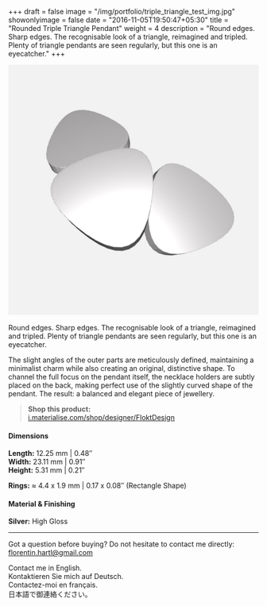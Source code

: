 +++
draft = false
image = "/img/portfolio/triple_triangle_test_img.jpg"
showonlyimage = false
date = "2016-11-05T19:50:47+05:30"
title = "Rounded Triple Triangle Pendant"
weight = 4
description = "Round edges. Sharp edges. The recognisable look of a triangle, reimagined and tripled. Plenty of triangle pendants are seen regularly, but this one is an eyecatcher."
+++

![Rounded Triple Triangle Pendant](/img/portfolio/triple_triangle_test_img.jpg)

Round edges. Sharp edges. The recognisable look of a triangle, reimagined and tripled. Plenty of triangle pendants are seen regularly, but this one is an eyecatcher.
<!--more-->

The slight angles of the outer parts are meticulously defined, maintaining a minimalist charm while also creating an original, distinctive shape. To channel the full focus on the pendant itself, the necklace holders are subtly placed on the back, making perfect use of the slightly curved shape of the pendant. The result: a balanced and elegant piece of jewellery.

> **Shop this product:**  
[i.materialise.com/shop/designer/FloktDesign](https://i.materialise.com/de/shop/designer/FloktDesign)

#### Dimensions

**Length:** 12.25  mm | 0.48″  
**Width:** 23.11 mm | 0.91″  
**Height:** 5.31 mm | 0.21″

**Rings:** ≈ 4.4 x 1.9 mm | 0.17 x 0.08″ (Rectangle Shape)

#### Material & Finishing

**Silver:** High Gloss  

---

Got a question before buying? Do not hesitate to contact me directly:
florentin.hartl@gmail.com

Contact me in English.  
Kontaktieren Sie mich auf Deutsch.  
Contactez-moi en français.  
日本語で御連絡ください。
